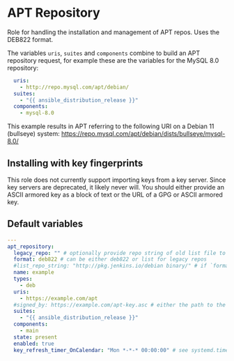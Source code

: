 # APT Repository
Role for handling the installation and management of APT repos. Uses the DEB822 format.

The variables `uris`, `suites` and `components` combine to build an APT repository request, for example these are the variables for the MySQL 8.0 repository:

```yaml
  uris:
    - http://repo.mysql.com/apt/debian/
  suites:
    - "{{ ansible_distribution_release }}"
  components:
    - mysql-8.0
```

This example results in APT referring to the following URI on a Debian 11 (bullseye) system: https://repo.mysql.com/apt/debian/dists/bullseye/mysql-8.0/

## Installing with key fingerprints
This role does not currently support importing keys from a key server. Since key servers are deprecated, it likely never will. You should either provide an ASCII armored key as a block of text or the URL of a GPG or ASCII armored key.

<!--TOC-->
<!--ENDTOC-->

<!--ROLEVARS-->
## Default variables
```yaml
---
apt_repository:
  legacy_repo: "" # optionally provide repo string of old list file to clean up, we are creating a new DEB822 format source file
  format: deb822 # can be either deb822 or list for legacy repos
  #list_repo_string: "http://pkg.jenkins.io/debian binary/" # if `format: list` is set we can override the auto-generated repo string here
  name: example
  types:
    - deb
  uris:
    - https://example.com/apt
  #signed_by: https://example.com/apt-key.asc # either the path to the key or the key contents
  suites:
    - "{{ ansible_distribution_release }}"
  components:
    - main
  state: present
  enabled: true
  key_refresh_timer_OnCalendar: "Mon *-*-* 00:00:00" # see systemd.time documentation - https://www.freedesktop.org/software/systemd/man/latest/systemd.time.html#Calendar%20Events

```

<!--ENDROLEVARS-->
